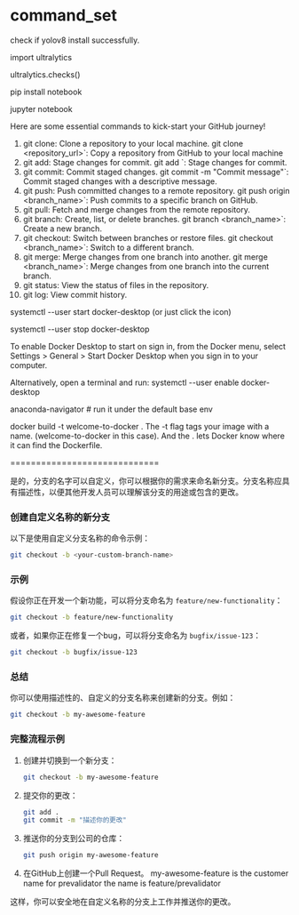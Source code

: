 # command_set


check if yolov8 install successfully. 

import ultralytics

ultralytics.checks()


pip install notebook

jupyter notebook


Here are some essential commands to kick-start your GitHub journey!
1. git clone: Clone a repository to your local machine.
git clone <repository_url>`: Copy a repository from GitHub to your local machine
2. git add: Stage changes for commit.
git add <file>`: Stage changes for commit.
3. git commit: Commit staged changes.
git commit -m "Commit message"`: Commit staged changes with a descriptive message.
4. git push: Push committed changes to a remote repository.
git push origin <branch_name>`: Push commits to a specific branch on GitHub.
5. git pull: Fetch and merge changes from the remote repository.
6. git branch: Create, list, or delete branches.
git branch <branch_name>`: Create a new branch.
7. git checkout: Switch between branches or restore files.
git checkout <branch_name>`: Switch to a different branch.
8. git merge: Merge changes from one branch into another.
git merge <branch_name>`: Merge changes from one branch into the current branch.
9. git status: View the status of files in the repository.
10. git log: View commit history.



systemctl --user start docker-desktop (or just click the icon)

systemctl --user stop docker-desktop

To enable Docker Desktop to start on sign in, from the Docker menu, select Settings > General > Start Docker Desktop when you sign in to your computer.

Alternatively, open a terminal and run:
 systemctl --user enable docker-desktop


anaconda-navigator # run it under the default base env



docker build -t welcome-to-docker .
The -t flag tags your image with a name. (welcome-to-docker in this case). And the . lets Docker know where it can find the Dockerfile.


=============================

是的，分支的名字可以自定义，你可以根据你的需求来命名新分支。分支名称应具有描述性，以便其他开发人员可以理解该分支的用途或包含的更改。

### 创建自定义名称的新分支

以下是使用自定义分支名称的命令示例：

```bash
git checkout -b <your-custom-branch-name>
```

### 示例

假设你正在开发一个新功能，可以将分支命名为 `feature/new-functionality`：

```bash
git checkout -b feature/new-functionality
```

或者，如果你正在修复一个bug，可以将分支命名为 `bugfix/issue-123`：

```bash
git checkout -b bugfix/issue-123
```

### 总结

你可以使用描述性的、自定义的分支名称来创建新的分支。例如：

```bash
git checkout -b my-awesome-feature
```

### 完整流程示例

1. 创建并切换到一个新分支：

   ```bash
   git checkout -b my-awesome-feature
   ```

2. 提交你的更改：

   ```bash
   git add .
   git commit -m "描述你的更改"
   ```

3. 推送你的分支到公司的仓库：

   ```bash
   git push origin my-awesome-feature
   ```

4. 在GitHub上创建一个Pull Request。 my-awesome-feature is the customer name for prevalidator the name is feature/prevalidator

这样，你可以安全地在自定义名称的分支上工作并推送你的更改。
